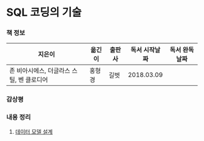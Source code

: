 # SQL  코딩의 기술

### 책 정보
|지은이|옮긴이|출판사|독서 시작날짜|독서 완독날짜|
|----|-----|----|---------|----------|
|존 비아시에스, 더글라스 스틸, 벤 클로디어|홍형경|길벗| 2018.03.09||

### 감상평

### 내용 정리
1. [데이터 모델 설계](https://github.com/ThreeSnakes/TIL/blob/master/Book/SQL%20%EC%BD%94%EB%94%A9%EC%9D%98%20%EA%B8%B0%EC%88%A0/1%EC%9E%A5.%20%EB%8D%B0%EC%9D%B4%ED%84%B0%20%EB%AA%A8%EB%8D%B8%20%EC%84%A4%EA%B3%84.md)